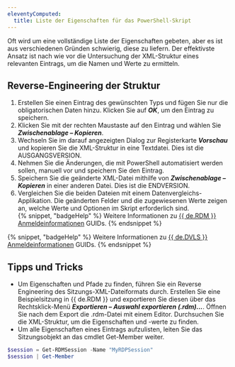```yaml
---
eleventyComputed:
  title: Liste der Eigenschaften für das PowerShell-Skript
---
```

Oft wird um eine vollständige Liste der Eigenschaften gebeten, aber es ist aus verschiedenen Gründen schwierig, diese zu liefern. Der effektivste Ansatz ist nach wie vor die Untersuchung der XML-Struktur eines relevanten Eintrags, um die Namen und Werte zu ermitteln.  

## Reverse-Engineering der Struktur

1. Erstellen Sie einen Eintrag des gewünschten Typs und fügen Sie nur die obligatorischen Daten hinzu. Klicken Sie auf ***OK***, um den Eintrag zu speichern.
1. Klicken Sie mit der rechten Maustaste auf den Eintrag und wählen Sie ***Zwischenablage – Kopieren***.
1. Wechseln Sie im darauf angezeigten Dialog zur Registerkarte ***Vorschau*** und kopieren Sie die XML-Struktur in eine Textdatei. Dies ist die AUSGANGSVERSION.
1. Nehmen Sie die Änderungen, die mit PowerShell automatisiert werden sollen, manuell vor und speichern Sie den Eintrag.
1. Speichern Sie die geänderte XML-Datei mithilfe von ***Zwischenablage – Kopieren*** in einer anderen Datei. Dies ist die ENDVERSION.
1. Vergleichen Sie die beiden Dateien mit einem Datenvergleichs-Applikation. Die geänderten Felder und die zugewiesenen Werte zeigen an, welche Werte und Optionen im Skript erforderlich sind.  
{% snippet, "badgeHelp" %}
Weitere Informationen zu [{{ de.RDM }} Anmeldeinformationen](/kb/devolutions-powershell/remote-desktop-manager/xml-information/) GUIDs.
{% endsnippet %}

{% snippet, "badgeHelp" %}
Weitere Informationen zu [{{ de.DVLS }} Anmeldeinformationen](/kb/devolutions-powershell/devolutions-server/xml-information/) GUIDs.
{% endsnippet %}

## Tipps und Tricks

* Um Eigenschaften und Pfade zu finden, führen Sie ein Reverse Engineering des Sitzungs-XML-Dateiformats durch. Erstellen Sie eine Beispielsitzung in {{ de.RDM }} und exportieren Sie diesen über das Rechtsklick-Menü ***Exportieren – Auswahl exportieren (.rdm)...***. Öffnen Sie nach dem Export die .rdm-Datei mit einem Editor. Durchsuchen Sie die XML-Struktur, um die Eigenschaften und -werte zu finden.
* Um alle Eigenschaften eines Eintrags aufzulisten, leiten Sie das Sitzungsobjekt an das cmdlet Get-Member weiter.

```powershell
$session = Get-RDMSession -Name "MyRDPSession"  
$session | Get-Member
```
